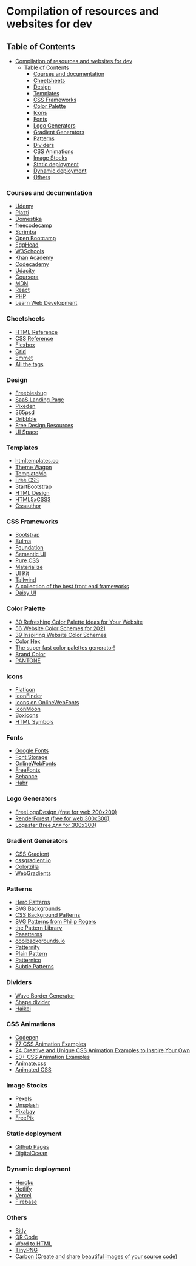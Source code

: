 # Compilation of resources and websites for dev

## Table of Contents
- [Compilation of resources and websites for dev](#compilation-of-resources-and-websites-for-dev)
  - [Table of Contents](#table-of-contents)
    - [Courses and documentation](#courses-and-documentation)
    - [Cheetsheets](#cheetsheets)
    - [Design](#design)
    - [Templates](#templates)
    - [CSS Frameworks](#css-frameworks)
    - [Color Palette](#color-palette)
    - [Icons](#icons)
    - [Fonts](#fonts)
    - [Logo Generators](#logo-generators)
    - [Gradient Generators](#gradient-generators)
    - [Patterns](#patterns)
    - [Dividers](#dividers)
    - [CSS Animations](#css-animations)
    - [Image Stocks](#image-stocks)
    - [Static deployment](#static-deployment)
    - [Dynamic deployment](#dynamic-deployment)
    - [Others](#others)

### Courses and documentation
- <a href="https://www.udemy.com/">Udemy</a>
- <a href="https://www.platzi.com/">Plazti</a>
- <a href="https://www.domestika.org/es">Domestika</a>
- <a href="https://www.freecodecamp.org/espanol/">freecodecamp</a>
- <a href="https://scrimba.com/">Scrimba</a>
- <a href="https://open-bootcamp.com/">Open Bootcamp</a>
- <a href="https://egghead.io/">EggHead</a>
- <a href="https://www.w3schools.com/">W3Schools<a/>
- <a href="https://www.khanacademy.org/">Khan Academy</a>
- <a href="https://www.codecademy.com/">Codecademy</a>
- <a href="https://www.udacity.com/">Udacity</a>
- <a href="https://www.coursera.org/">Coursera</a>
- <a href="https://developer.mozilla.org/es/">MDN</a>
- <a href="https://reactjs.org/">React</a>
- <a href="https://www.php.net/manual/es/langref.php">PHP</a>
- <a href="https://web.dev/learn/" target="_blank">Learn Web Development</a>

### Cheetsheets
- <a href="https://htmlreference.io/">HTML Reference</a>
- <a href="https://cssreference.io/">CSS Reference</a>
- <a href="https://flexbox.malven.co/">Flexbox</a>
- <a href="https://grid.malven.co/" >Grid</a>
- <a href="https://docs.emmet.io/cheat-sheet/" target="_blank">Emmet</a>
- <a href="https://allthetags.com/" target="_blank">All the tags</a>

### Design
- <a href="https://freebiesbug.com/">Freebiesbug<a/>
- <a href="https://saaslandingpage.com/">SaaS Landing Page<a/>
- <a href="https://www.pixeden.com/free-web-design-templates">Pixeden<a/>
- <a href="https://365psd.com/free-psd">365psd<a/>
- <a href="https://dribbble.com/">Dribbble<a/>
- <a href="https://freedesignresources.net/category/free-templates/website-templates/">Free Design Resources<a/>
- <a href="https://uispace.net/free-psd">UI Space<a/>

### Templates
- <a href="https://htmltemplates.co/"> htmltemplates.co<a/>
- <a href="https://themewagon.com/theme-price/free">Theme Wagon<a/>
- <a href="https://templatemo.com/">TemplateMo<a/>
- <a href="https://www.free-css.com/free-css-templates">Free CSS<a/>
- <a href="https://startbootstrap.com/template/sb-admin">StartBootstrap<a/>
- <a href="https://html.design/">HTML Design<a/>
- <a href="https://www.html5xcss3.com/c/free-website-templates">HTML5xCSS3<a/>
- <a href="https://cssauthor.com/free-responsive-html5-css3-website-templates/">Cssauthor<a/>
  
### CSS Frameworks
- <a href="https://getbootstrap.com/">Bootstrap<a/>
- <a href="https://bulma.io/">Bulma<a/>
- <a href="https://get.foundation/">Foundation<a/>
- <a href="https://semantic-ui.com/">Semantic UI<a/>
- <a href="https://purecss.io/">Pure CSS<a/>
- <a href="https://materializecss.com/">Materialize<a/>
- <a href="https://getuikit.com/">UI Kit<a/>
- <a href="https://tailwindcss.com/">Tailwind<a/>
- <a href="https://cssframeworks.org/">A collection of the best front end frameworks<a/>
- <a href="https://daisyui.com/" target="_blank">Daisy UI<a/>
  
### Color Palette
- <a href="https://www.shutterstock.com/blog/color-palettes-for-websites">30 Refreshing Color Palette Ideas for Your Website<a/>
- <a href="https://websitesetup.org/website-color-schemes/">56 Website Color Schemes for 2021<a/>
- <a href="https://graphicmama.com/blog/website-color-schemes/">39 Inspiring Website Color Schemes<a/>
- <a href="https://www.color-hex.com/">Color Hex<a/>
- <a href="https://coolors.co/">The super fast color palettes generator!<a/>
- <a href="https://brandcolors.net/">Brand Color<a/>
- <a href="https://www.pantone.com/">PANTONE<a/>

### Icons
- <a href="https://www.flaticon.com/">Flaticon<a/>
- <a href="https://www.iconfinder.com/">IconFinder<a/>
- <a href="https://www.onlinewebfonts.com/icon/search?q=youtube">Icons on OnlineWebFonts<a/>
- <a href="https://icomoon.io/">IconMoon<a/>
- <a href="https://boxicons.com/">Boxicons<a/>
- <a href="https://www.toptal.com/designers/htmlarrows/">HTML Symbols<a/>
  
### Fonts
- <a href="https://fonts.google.com/">Google Fonts<a/>
- <a href="https://fontstorage.com/">Font Storage<a/>
- <a href="https://www.onlinewebfonts.com/fonts">OnlineWebFonts<a/>
- <a href="https://www.freefonts.io/">FreeFonts<a/>
- <a href="https://www.behance.net/search?search=free%20font">Behance<a/>
- <a href="https://habr.com/ru/company/ua-hosting/blog/337358/">Habr<a/>
  
### Logo Generators
- <a href="https://www.freelogodesign.org/">FreeLogoDesign (free for web 200x200)<a/>
- <a href="https://www.renderforest.com/logo-maker">RenderForest (free for web 300x300)<a/>
- <a href="https://www.logaster.com/"> Logaster (free для for 300x300)<a/>
  
### Gradient Generators
- <a href="https://www.css-gradient.com/">CSS Gradient<a/>
- <a href="https://cssgradient.io/">cssgradient.io<a/>
- <a href="https://www.colorzilla.com/gradient-editor/">Colorzilla<a/>
- <a href="https://webgradients.com/">WebGradients<a/>
  
### Patterns
- <a href="https://heropatterns.com/">Hero Patterns<a/>
- <a href="https://www.svgbackgrounds.com/">SVG Backgrounds<a/>
- <a href="https://www.magicpattern.design/tools/css-backgrounds">CSS Background Patterns<a/>
- <a href="https://philiprogers.com/svgpatterns/">SVG Patterns from Philip Rogers<a/>
- <a href="http://thepatternlibrary.com/">the Pattern Library<a/>
- <a href="https://products.ls.graphics/paaatterns/preview.html">Paaatterns<a/>
- <a href="https://coolbackgrounds.io/">coolbackgrounds.io<a/>
- <a href="http://www.patternify.com/">Patternify<a/>
- <a href="http://www.kennethcachia.com/plain-pattern/app/">Plain Pattern<a/>
- <a href="https://patternico.com/">Patternico<a/>
- <a href="https://www.toptal.com/designers/subtlepatterns/">Subtle Patterns<a/>
  
### Dividers
- <a href="https://wavier.art/"> Wave Border Generator<a/>
- <a href="https://www.shapedivider.app/">Shape divider<a/>
- <a href="https://app.haikei.app/">Haikei<a/>
  
### CSS Animations
- <a href="https://codepen.io/trending">Codepen<a/>
- <a href="https://freefrontend.com/css-animation-examples/">77 CSS Animation Examples<a/>
- <a href="https://blog.hubspot.com/website/css-animation-examples">24 Creative and Unique CSS Animation Examples to Inspire Your Own<a/>
- <a href="https://blog.avada.io/css/animation-examples">50+ CSS Animation Examples<a/>
- <a href="https://animate.style/" target="_blank">Animate.css<a/>
- <a href="https://animatedcss.ru/">Animated CSS<a/>
  
### Image Stocks
- <a href="https://www.pexels.com/">Pexels<a/>
- <a href="https://unsplash.com/">Unsplash<a/>
- <a href="https://pixabay.com/ru/">Pixabay<a/>
- <a href="https://www.freepik.com/popular-photos">FreePik<a/>
  
### Static deployment
- <a href="https://pages.github.com/">Github Pages<a/>
- <a href="https://www.digitalocean.com">DigitalOcean<a/>
  
### Dynamic deployment
- <a href="https://heroku.com/">Heroku<a/>
- <a href="https://netlify.com/pricing/">Netlify<a/>
- <a href="https://vercel.com/">Vercel<a/>
- <a href="https://firebase.google.com/">Firebase<a/>

### Others
- <a href="https://bitly.com/">Bitly<a/>
- <a href="https://qrcode.tec-it.com/es">QR Code<a/>
- <a href="https://wordhtml.com/" target="_blank">Word to HTML<a/>
- <a href="https://tinypng.com/" target="_blank">TinyPNG<a/>
- <a href="https://carbon.now.sh/" target="_blank">Carbon (Create and share beautiful images of your source code)<a/>